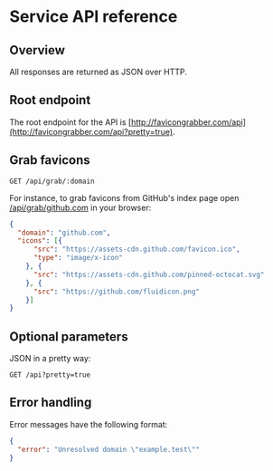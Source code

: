 # Service API reference

## Overview

All responses are returned as JSON over HTTP.

## Root endpoint

The root endpoint for the API is [http://favicongrabber.com/api](http://favicongrabber.com/api?pretty=true).

## Grab favicons

```http
GET /api/grab/:domain
```

For instance, to grab favicons from GitHub's index page open [/api/grab/github.com](http://favicongrabber.com/api/grab/github.com?pretty=true) in your browser:

```json
{
  "domain": "github.com",
  "icons": [{
      "src": "https://assets-cdn.github.com/favicon.ico",
      "type": "image/x-icon"
    }, {
      "src": "https://assets-cdn.github.com/pinned-octocat.svg"
    }, {
      "src": "https://github.com/fluidicon.png"
    }]
}
```

## Optional parameters

JSON in a pretty way:

```http
GET /api?pretty=true
```

## Error handling

Error messages have the following format:

```json
{
  "error": "Unresolved domain \"example.test\""
}
```
